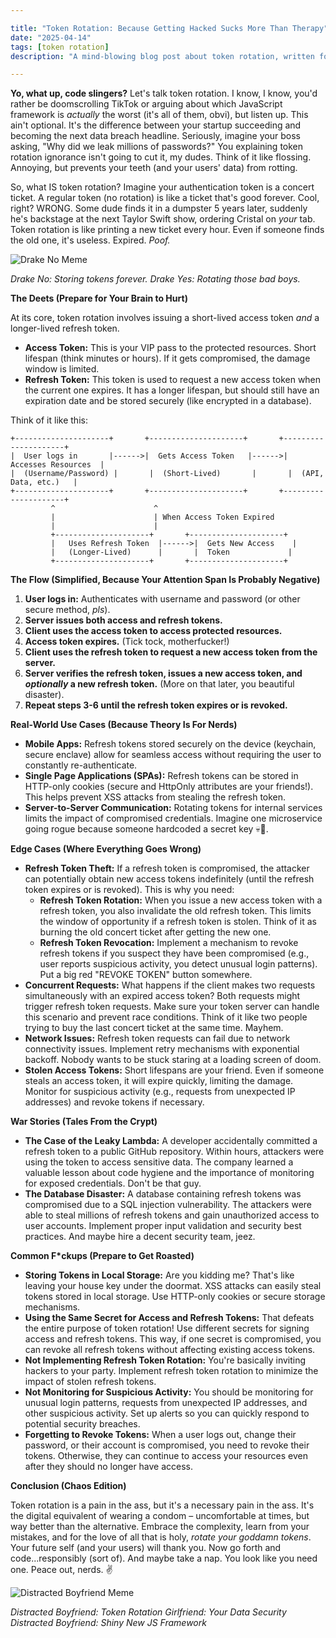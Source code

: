 ```yaml
---

title: "Token Rotation: Because Getting Hacked Sucks More Than Therapy"
date: "2025-04-14"
tags: [token rotation]
description: "A mind-blowing blog post about token rotation, written for chaotic Gen Z engineers. Prepare to unlearn everything you thought you knew...or didn't know, let's be real."

---
```


**Yo, what up, code slingers?** Let's talk token rotation. I know, I know, you'd rather be doomscrolling TikTok or arguing about which JavaScript framework is *actually* the worst (it's all of them, obvi), but listen up. This ain't optional. It's the difference between your startup succeeding and becoming the next data breach headline. Seriously, imagine your boss asking, "Why did we leak millions of passwords?" You explaining token rotation ignorance isn't going to cut it, my dudes. Think of it like flossing. Annoying, but prevents your teeth (and your users' data) from rotting.

So, what IS token rotation? Imagine your authentication token is a concert ticket. A regular token (no rotation) is like a ticket that's good forever. Cool, right? WRONG. Some dude finds it in a dumpster 5 years later, suddenly he's backstage at the next Taylor Swift show, ordering Cristal on *your* tab. Token rotation is like printing a new ticket every hour. Even if someone finds the old one, it's useless. Expired. *Poof.*

![Drake No Meme](https://i.imgflip.com/65857h.jpg)

*Drake No: Storing tokens forever.*
*Drake Yes: Rotating those bad boys.*

**The Deets (Prepare for Your Brain to Hurt)**

At its core, token rotation involves issuing a short-lived access token *and* a longer-lived refresh token.

*   **Access Token:** This is your VIP pass to the protected resources. Short lifespan (think minutes or hours). If it gets compromised, the damage window is limited.
*   **Refresh Token:** This token is used to request a new access token when the current one expires. It has a longer lifespan, but should still have an expiration date and be stored securely (like encrypted in a database).

Think of it like this:

```ascii
+---------------------+       +---------------------+       +---------------------+
|  User logs in       |------>|  Gets Access Token   |------>|  Accesses Resources  |
|  (Username/Password) |       |  (Short-Lived)       |       |  (API, Data, etc.)   |
+---------------------+       +---------------------+       +---------------------+
         ^                      ^
         |                      | When Access Token Expired
         |                      |
         +---------------------+       +---------------------+
         |   Uses Refresh Token  |------>|  Gets New Access    |
         |   (Longer-Lived)      |       |  Token             |
         +---------------------+       +---------------------+
```

**The Flow (Simplified, Because Your Attention Span Is Probably Negative)**

1.  **User logs in:** Authenticates with username and password (or other secure method, *pls*).
2.  **Server issues both access and refresh tokens.**
3.  **Client uses the access token to access protected resources.**
4.  **Access token expires.** (Tick tock, motherfucker!)
5.  **Client uses the refresh token to request a new access token from the server.**
6.  **Server verifies the refresh token, issues a new access token, and *optionally* a new refresh token.** (More on that later, you beautiful disaster).
7.  **Repeat steps 3-6 until the refresh token expires or is revoked.**

**Real-World Use Cases (Because Theory Is For Nerds)**

*   **Mobile Apps:** Refresh tokens stored securely on the device (keychain, secure enclave) allow for seamless access without requiring the user to constantly re-authenticate.
*   **Single Page Applications (SPAs):** Refresh tokens can be stored in HTTP-only cookies (secure and HttpOnly attributes are your friends!). This helps prevent XSS attacks from stealing the refresh token.
*   **Server-to-Server Communication:** Rotating tokens for internal services limits the impact of compromised credentials. Imagine one microservice going rogue because someone hardcoded a secret key 💀🙏.

**Edge Cases (Where Everything Goes Wrong)**

*   **Refresh Token Theft:** If a refresh token is compromised, the attacker can potentially obtain new access tokens indefinitely (until the refresh token expires or is revoked). This is why you need:
    *   **Refresh Token Rotation:**  When you issue a new access token with a refresh token, you also invalidate the old refresh token. This limits the window of opportunity if a refresh token is stolen. Think of it as burning the old concert ticket after getting the new one.
    *   **Refresh Token Revocation:** Implement a mechanism to revoke refresh tokens if you suspect they have been compromised (e.g., user reports suspicious activity, you detect unusual login patterns). Put a big red "REVOKE TOKEN" button somewhere.
*   **Concurrent Requests:** What happens if the client makes two requests simultaneously with an expired access token? Both requests might trigger refresh token requests. Make sure your token server can handle this scenario and prevent race conditions. Think of it like two people trying to buy the last concert ticket at the same time. Mayhem.
*   **Network Issues:** Refresh token requests can fail due to network connectivity issues. Implement retry mechanisms with exponential backoff. Nobody wants to be stuck staring at a loading screen of doom.
*   **Stolen Access Tokens:** Short lifespans are your friend. Even if someone steals an access token, it will expire quickly, limiting the damage. Monitor for suspicious activity (e.g., requests from unexpected IP addresses) and revoke tokens if necessary.

**War Stories (Tales From the Crypt)**

*   **The Case of the Leaky Lambda:** A developer accidentally committed a refresh token to a public GitHub repository. Within hours, attackers were using the token to access sensitive data. The company learned a valuable lesson about code hygiene and the importance of monitoring for exposed credentials. Don't be that guy.
*   **The Database Disaster:** A database containing refresh tokens was compromised due to a SQL injection vulnerability. The attackers were able to steal millions of refresh tokens and gain unauthorized access to user accounts. Implement proper input validation and security best practices. And maybe hire a decent security team, jeez.

**Common F\*ckups (Prepare to Get Roasted)**

*   **Storing Tokens in Local Storage:** Are you kidding me? That's like leaving your house key under the doormat. XSS attacks can easily steal tokens stored in local storage. Use HTTP-only cookies or secure storage mechanisms.
*   **Using the Same Secret for Access and Refresh Tokens:** That defeats the entire purpose of token rotation! Use different secrets for signing access and refresh tokens. This way, if one secret is compromised, you can revoke all refresh tokens without affecting existing access tokens.
*   **Not Implementing Refresh Token Rotation:** You're basically inviting hackers to your party. Implement refresh token rotation to minimize the impact of stolen refresh tokens.
*   **Not Monitoring for Suspicious Activity:** You should be monitoring for unusual login patterns, requests from unexpected IP addresses, and other suspicious activity. Set up alerts so you can quickly respond to potential security breaches.
*   **Forgetting to Revoke Tokens:** When a user logs out, change their password, or their account is compromised, you need to revoke their tokens. Otherwise, they can continue to access your resources even after they should no longer have access.

**Conclusion (Chaos Edition)**

Token rotation is a pain in the ass, but it's a necessary pain in the ass. It's the digital equivalent of wearing a condom – uncomfortable at times, but way better than the alternative. Embrace the complexity, learn from your mistakes, and for the love of all that is holy, *rotate your goddamn tokens*. Your future self (and your users) will thank you. Now go forth and code...responsibly (sort of). And maybe take a nap. You look like you need one. Peace out, nerds. ✌️

![Distracted Boyfriend Meme](https://i.imgflip.com/1hdjsi.jpg)

*Distracted Boyfriend: Token Rotation*
*Girlfriend: Your Data Security*
*Distracted Boyfriend: Shiny New JS Framework*

